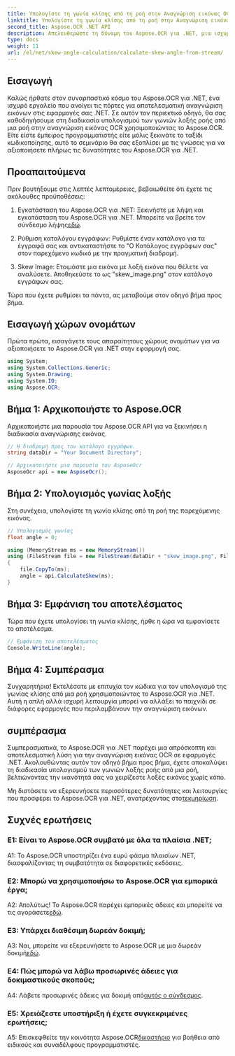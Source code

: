 ```yaml
---
title: Υπολογίστε τη γωνία κλίσης από τη ροή στην Αναγνώριση εικόνας OCR
linktitle: Υπολογίστε τη γωνία κλίσης από τη ροή στην Αναγνώριση εικόνας OCR
second_title: Aspose.OCR .NET API
description: Απελευθερώστε τη δύναμη του Aspose.OCR για .NET, μια ισχυρή λύση για την αναγνώριση εικόνων. Μάθετε πώς να υπολογίζετε τις γωνίες λοξής χωρίς κόπο.
type: docs
weight: 11
url: /el/net/skew-angle-calculation/calculate-skew-angle-from-stream/
---
```

## Εισαγωγή

Καλώς ήρθατε στον συναρπαστικό κόσμο του Aspose.OCR για .NET, ένα ισχυρό εργαλείο που ανοίγει τις πόρτες για αποτελεσματική αναγνώριση εικόνων στις εφαρμογές σας .NET. Σε αυτόν τον περιεκτικό οδηγό, θα σας καθοδηγήσουμε στη διαδικασία υπολογισμού των γωνιών λοξής ροής από μια ροή στην αναγνώριση εικόνας OCR χρησιμοποιώντας το Aspose.OCR. Είτε είστε έμπειρος προγραμματιστής είτε μόλις ξεκινάτε το ταξίδι κωδικοποίησης, αυτό το σεμινάριο θα σας εξοπλίσει με τις γνώσεις για να αξιοποιήσετε πλήρως τις δυνατότητες του Aspose.OCR για .NET.

## Προαπαιτούμενα

Πριν βουτήξουμε στις λεπτές λεπτομέρειες, βεβαιωθείτε ότι έχετε τις ακόλουθες προϋποθέσεις:

1.  Εγκατάσταση του Aspose.OCR για .NET: Ξεκινήστε με λήψη και εγκατάσταση του Aspose.OCR για .NET. Μπορείτε να βρείτε τον σύνδεσμο λήψης[εδώ](https://releases.aspose.com/ocr/net/).

2. Ρύθμιση καταλόγου εγγράφων: Ρυθμίστε έναν κατάλογο για τα έγγραφά σας και αντικαταστήστε το "Ο Κατάλογος εγγράφων σας" στον παρεχόμενο κωδικό με την πραγματική διαδρομή.

3. Skew Image: Ετοιμάστε μια εικόνα με λοξή εικόνα που θέλετε να αναλύσετε. Αποθηκεύστε το ως "skew_image.png" στον κατάλογο εγγράφων σας.

Τώρα που έχετε ρυθμίσει τα πάντα, ας μεταβούμε στον οδηγό βήμα προς βήμα.

## Εισαγωγή χώρων ονομάτων

Πρώτα πρώτα, εισαγάγετε τους απαραίτητους χώρους ονομάτων για να αξιοποιήσετε το Aspose.OCR για .NET στην εφαρμογή σας.

```csharp
using System;
using System.Collections.Generic;
using System.Drawing;
using System.IO;
using Aspose.OCR;
```

## Βήμα 1: Αρχικοποιήστε το Aspose.OCR

Αρχικοποιήστε μια παρουσία του Aspose.OCR API για να ξεκινήσει η διαδικασία αναγνώρισης εικόνας.

```csharp
// Η διαδρομή προς τον κατάλογο εγγράφων.
string dataDir = "Your Document Directory";

// Αρχικοποιήστε μια παρουσία του AsposeOcr
AsposeOcr api = new AsposeOcr();
```

## Βήμα 2: Υπολογισμός γωνίας λοξής

Στη συνέχεια, υπολογίστε τη γωνία κλίσης από τη ροή της παρεχόμενης εικόνας.

```csharp
// Υπολογισμός γωνίας
float angle = 0;

using (MemoryStream ms = new MemoryStream())
using (FileStream file = new FileStream(dataDir + "skew_image.png", FileMode.Open, FileAccess.Read))
{
    file.CopyTo(ms);
    angle = api.CalculateSkew(ms);
}
```

## Βήμα 3: Εμφάνιση του αποτελέσματος

Τώρα που έχετε υπολογίσει τη γωνία κλίσης, ήρθε η ώρα να εμφανίσετε το αποτέλεσμα.

```csharp
// Εμφάνιση του αποτελέσματος
Console.WriteLine(angle);
```

## Βήμα 4: Συμπέρασμα

Συγχαρητήρια! Εκτελέσατε με επιτυχία τον κώδικα για τον υπολογισμό της γωνίας κλίσης από μια ροή χρησιμοποιώντας το Aspose.OCR για .NET. Αυτή η απλή αλλά ισχυρή λειτουργία μπορεί να αλλάξει το παιχνίδι σε διάφορες εφαρμογές που περιλαμβάνουν την αναγνώριση εικόνων.

## συμπέρασμα

Συμπερασματικά, το Aspose.OCR για .NET παρέχει μια απρόσκοπτη και αποτελεσματική λύση για την αναγνώριση εικόνας OCR σε εφαρμογές .NET. Ακολουθώντας αυτόν τον οδηγό βήμα προς βήμα, έχετε αποκαλύψει τη διαδικασία υπολογισμού των γωνιών λοξής ροής από μια ροή, βελτιώνοντας την ικανότητά σας να χειρίζεστε λοξές εικόνες χωρίς κόπο.

 Μη διστάσετε να εξερευνήσετε περισσότερες δυνατότητες και λειτουργίες που προσφέρει το Aspose.OCR για .NET, ανατρέχοντας στο[τεκμηρίωση](https://reference.aspose.com/ocr/net/).

## Συχνές ερωτήσεις

### Ε1: Είναι το Aspose.OCR συμβατό με όλα τα πλαίσια .NET;

A1: Το Aspose.OCR υποστηρίζει ένα ευρύ φάσμα πλαισίων .NET, διασφαλίζοντας τη συμβατότητα σε διαφορετικές εκδόσεις.

### Ε2: Μπορώ να χρησιμοποιήσω το Aspose.OCR για εμπορικά έργα;

 Α2: Απολύτως! Το Aspose.OCR παρέχει εμπορικές άδειες και μπορείτε να τις αγοράσετε[εδώ](https://purchase.aspose.com/buy).

### Ε3: Υπάρχει διαθέσιμη δωρεάν δοκιμή;

 A3: Ναι, μπορείτε να εξερευνήσετε το Aspose.OCR με μια δωρεάν δοκιμή[εδώ](https://releases.aspose.com/).

### Ε4: Πώς μπορώ να λάβω προσωρινές άδειες για δοκιμαστικούς σκοπούς;

 A4: Λάβετε προσωρινές άδειες για δοκιμή από[αυτός ο σύνδεσμος](https://purchase.aspose.com/temporary-license/).

### Ε5: Χρειάζεστε υποστήριξη ή έχετε συγκεκριμένες ερωτήσεις;

 A5: Επισκεφθείτε την κοινότητα Aspose.OCR[δικαστήριο](https://forum.aspose.com/c/ocr/16) για βοήθεια από ειδικούς και συναδέλφους προγραμματιστές.